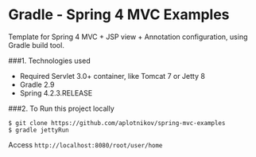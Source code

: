 Gradle - Spring 4 MVC Examples
===============================
Template for Spring 4 MVC + JSP view + Annotation configuration, using Gradle build tool.

###1. Technologies used
* Required Servlet 3.0+ container, like Tomcat 7 or Jetty 8
* Gradle 2.9
* Spring 4.2.3.RELEASE

###2. To Run this project locally
```shell
$ git clone https://github.com/aplotnikov/spring-mvc-examples
$ gradle jettyRun
```
Access ```http://localhost:8080/root/user/home```